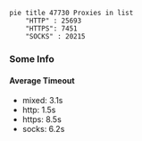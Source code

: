 
```mermaid
pie title 47730 Proxies in list
    "HTTP" : 25693
    "HTTPS": 7451
    "SOCKS" : 20215
```

### Some Info
#### Average Timeout

- mixed: 3.1s
- http: 1.5s
- https: 8.5s
- socks: 6.2s